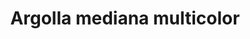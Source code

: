 ---
title: Argolla mediana multicolor
date: 
draft: false

# descripcion
description : Aro de plata con piedra cubic

materials: Plata 925

color: Multicolor

dimensions: 1,5cm

code: 01-16-0332

type: "Aros"

categories: []

# Images
# first image will be shown in the product page
images:
  # - image: "images/path_to_image"
  # La ubicacion de las imagenes es imagenes/Aros/Aros.Cubic/01-16-0332-argolla-mediana-multicolor
  - image: "./images/aros/cubic/01-16-0332-argolla-mediana-multicolor_a.JPG"
  - image: "./images/aros/cubic/01-16-0332-argolla-mediana-multicolor_b.JPG"
---
